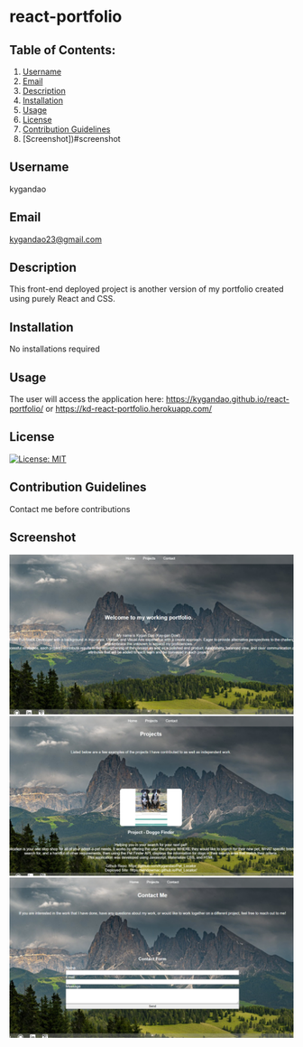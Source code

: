 # react-portfolio
  
## Table of Contents:
  1. [Username](#username)
  2. [Email](#email)
  3. [Description](#description)
  4. [Installation](#installation)
  5. [Usage](#usage)
  6. [License](#license)
  7. [Contribution Guidelines](#contributing-guidelines)
  8. [Screenshot])#screenshot

## Username
kygandao

## Email
kygandao23@gmail.com

## Description
This front-end deployed project is another version of my portfolio created using purely React and CSS.

## Installation
No installations required

## Usage
The user will access the application here: https://kygandao.github.io/react-portfolio/ or https://kd-react-portfolio.herokuapp.com/

## License
[![License: MIT](https://img.shields.io/badge/License-MIT-yellow.svg)](https://opensource.org/licenses/MIT)

## Contribution Guidelines
Contact me before contributions

## Screenshot
![Screenshot](./public/screenshots/Home.png)
![Screenshot](./public/screenshots/Projects.png)
![Screenshot](./public/screenshots/Contact.png)
